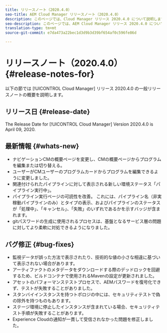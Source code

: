 ```yaml
---
title: リリースノート（2020.4.0）
seo-title: AEM Cloud Manager リリースノート（2020.4.0）
description: このページでは、Cloud Manager リリース 2020.4.0 について説明します。
seo-description: このページでは、AEM Cloud Manager リリース 2020.4.0 について説明します。
translation-type: tm+mt
source-git-commit: e7da473a22bec1d3d9b3d39bf654af0c596fe86d

---
```


# リリースノート（2020.4.0） {#release-notes-for}

以下の節では [!UICONTROL Cloud Manager] リリース 2020.4.0 の一般リリースノートの概要を説明します。

## リリース日 {#release-date}

The Release Date for [!UICONTROL Cloud Manager] Version 2020.4.0 is April 09, 2020.

## 最新情報 {#whats-new}

* ナビゲーションCMの概要ページを変更し、CMの概要ページからプログラムを編集または切り替える。
* ユーザーがCMユーザーのプログラムカードからプログラムを編集できるように変更しました。
* 関連付けられたパイプラインに対して表示される新しい環境ステータス「パイプライン実行中」。
* パイプライン実行ページの可読性を改善。 これには、パイプライン名（非実稼動パイプラインのみ）とタイプの表示、およびパイプラインのステータスが「処理中」、「キャンセル」、「失敗」のいずれであるかを示すバッジが含まれます。
* gitパスワードの生成に使用されるプロセスは、基盤となるサービス層の問題に対してより柔軟に対処できるようになりました。

## バグ修正 {#bug-fixes}

* 監視データが誤った方法で表示されたり、技術的な値の小さな相違に基づいて表示されない場合があります。
* アーティファクトのメタデータをダウンロードする際のデッドロックを回避するため、ビルドコンテナで使用されるMavenの設定が更新されました。
* アセットのパフォーマンステストプロセスで、AEMパスワードを復号化できず、テストが失敗することがありました。
* スタンバイインスタンスを持つトポロジの中には、セキュリティテストで偽の除外を持つものもあります。
* ステージ環境に停止したインスタンスが含まれている場合、セキュリティテスト手順が失敗することがあります。
* Experience Cloudの通知が一貫して受信されなかった問題を修正しました。

